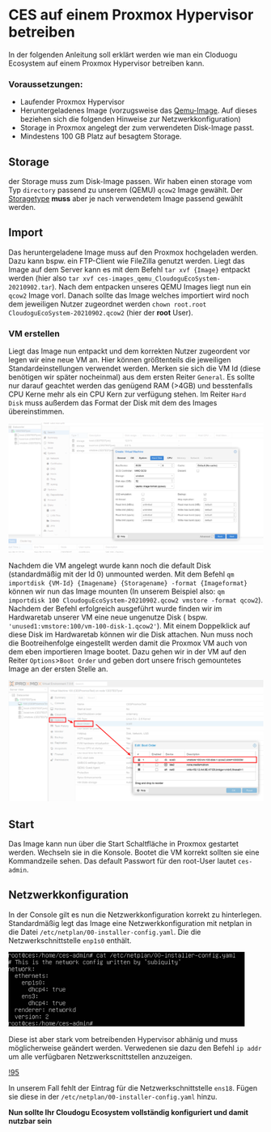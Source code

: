 # CES auf einem Proxmox Hypervisor betreiben
In der folgenden Anleitung soll erklärt werden wie man ein Cloduogu Ecosystem auf einem Proxmox Hypervisor betreiben kann.
### Voraussetzungen:
* Laufender Proxmox Hypervisor
* Heruntergeladenes Image (vorzugsweise das [Qemu-Image](https://files.cloudogu.com/file/ces-images/qemu/latest). Auf dieses beziehen sich die folgenden Hinweise zur Netzwerkkonfiguration)
* Storage in Proxmox angelegt der zum verwendeten Disk-Image passt.
* Mindestens 100 GB Platz auf besagtem Storage.


## Storage
der Storage muss zum Disk-Image passen. Wir haben einen storage vom Typ `directory` passend zu unserem (QEMU) `qcow2` Image gewählt. Der [Storagetype](https://pve.proxmox.com/wiki/Storage) **muss** aber je nach verwendetem Image passend gewählt werden.

## Import
Das heruntergeladene Image muss auf den Proxmox hochgeladen werden. Dazu kann bspw. ein FTP-Client wie FileZilla genutzt werden. Liegt das Image auf dem Server kann es mit dem Befehl `tar xvf {Image}` entpackt werden (hier also `tar xvf ces-images_qemu_CloudoguEcoSystem-20210902.tar`). Nach dem entpacken unseres QEMU Images liegt nun ein `qcow2` Image vorl. Danach sollte das Image welches importiert wird noch dem jeweiligen Nutzer zugeordnet werden
`chown root.root CloudoguEcoSystem-20210902.qcow2` (hier der **root** User).

### VM erstellen
Liegt das Image nun entpackt und dem korrekten Nutzer zugeordent vor legen wir eine neue VM an. Hier können größtenteils die jeweiligen Standardeinstellungen verwendet werden. Merken sie sich die VM Id (diese benötigen wir später nocheinmal) aus dem ersten Reiter `General`. Es sollte nur darauf geachtet werden das genügend RAM (>4GB) und besstenfalls CPU Kerne mehr als ein CPU Kern zur verfügung stehen. Im Reiter `Hard Disk` muss außerdem das Format der Disk mit dem des Images übereinstimmen.

![select correct hard disk format](figures/operations/hard_disk_format.png)

Nachdem die VM angelegt wurde kann noch die default Disk (standardmäßig mit der Id 0) unmounted werden.
Mit dem Befehl `qm importdisk {VM-Id} {Imagename} {Storagename} -format {Imageformat}` können wir nun das Image mounten (In unserem Beispiel also: `qm importdisk 100 CloudoguEcoSystem-20210902.qcow2 vmstore -format qcow2`). Nachdem der Befehl erfolgreich ausgeführt wurde finden wir im Hardwaretab unserer VM eine neue ungenutze Disk ( bspw. `'unused1:vmstore:100/vm-100-disk-1.qcow2'`). Mit einem Doppelklick auf diese Disk im Hardwaretab können wir die Disk attachen.
Nun muss noch die Bootreihenfolge eingestellt werden damit die Proxmox VM auch von dem eben importieren Image bootet. Dazu gehen wir in der VM auf den Reiter `Options`>`Boot Order` und geben dort unsere frisch gemountetes Image an der ersten Stelle an.

![change boot order](figures/operations/change_boot_order.png)

## Start
Das Image kann nun über die Start Schaltfläche in Proxmox gestartet werden. Wechseln sie in die Konsole. Bootet die VM korrekt sollten sie eine Kommandzeile sehen. Das default Passwort für den root-User lautet `ces-admin`.

## Netzwerkkonfiguration
In der Console gilt es nun die Netzwerkkonfiguration korrekt zu hinterlegen. Standardmäßig legt das Image eine Netzwerkkonfiguration mit netplan in die Datei `/etc/netplan/00-installer-config.yaml`. Die die Netzwerkschnittstelle `enp1s0` enthält.

![00-installer-config.yaml](figures/operations/cat_on_00-installer-config.yaml.png)

Diese ist aber stark vom betreibenden Hypervisor abhänig und muss möglicherweise geändert werden. Verwedenen sie dazu den
Befehl `ip addr` um alle verfügbaren Netzwerkscnittstellen anzuzeigen.

[!95](figures/operations/find_correct_network_interface.png)

In unserem Fall fehlt der Eintrag für die Netzwerkschnittstelle `ens18`. Fügen sie diese in der `/etc/netplan/00-installer-config.yaml` hinzu.

**Nun sollte Ihr Cloudogu Ecosystem vollständig konfiguriert und damit nutzbar sein**